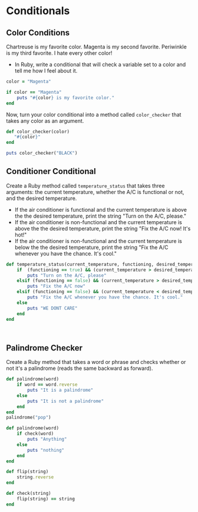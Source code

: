 # Conditionals

## Color Conditions

Chartreuse is my favorite color. Magenta is my second favorite. Periwinkle is my third favorite. I hate every other color!
* In Ruby, write a conditional that will check a variable set to a color and tell me how I feel about it.

```ruby
color = "Magenta"

if color == "Magenta"
	puts "#{color} is my favorite color."
end 
```

Now, turn your color conditional into a method called `color_checker` that takes any color as an argument.

```ruby
def color_checker(color)
   "#{color}"
end

puts color_checker("BLACK")

```

## Conditioner Conditional
Create a Ruby method called `temperature_status` that takes three arguments: the current temperature, whether the A/C is functional or not, and the desired temperature.

  - If the air conditioner is functional and the current temperature is above the the desired temperature, print the string "Turn on the A/C, please."
  - If the air conditioner is non-functional and the current temperature is above the the desired temperature, print the string "Fix the A/C now!  It's hot!"
  - If the air conditioner is non-functional and the current temperature is below the the desired temperature, print the string "Fix the A/C whenever you have the chance. It's cool."

```ruby
def temperature_status(current_temperature, functioning, desired_temperature)
	if  (functioning == true) && (current_temperature > desired_temperature)
		puts "Turn on the A/C, please"
	elsif (functioning == false) && (current_temperature > desired_temperature)
		puts "Fix the A/C now"
	elsif (functioning == false) && (current_temperature < desired_temperature)
		puts "Fix the A/C whenever you have the chance. It's cool."
	else 
		puts "WE DONT CARE"
	end
end




```

## Palindrome Checker
 
Create a Ruby method that takes a word or phrase and checks whether or not it's a palindrome (reads the same backward as forward).

```ruby
def palindrome(word)
	if word == word.reverse
		puts "It is a palindrome"
	else 
		puts "It is not a palindrome"
	end
end
palindrome("pop")

```


```ruby
def palindrome(word)
	if check(word) 
		puts "Anything"
	else 
		puts "nothing"
	end
end

def flip(string)
	string.reverse
end

def check(string)
	flip(string) == string
end

```



